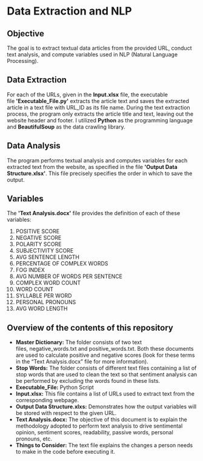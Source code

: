 # Data Extraction and NLP

## Objective
The goal is to extract textual data articles from the provided URL, conduct text analysis, and compute variables used in NLP (Natural Language Processing).

## Data Extraction
For each of the URLs, given in the **Input.xlsx** file, the executable file **'Executable_File.py'** extracts the article text and saves the extracted article in a text file with URL_ID as its file name. During the text extraction process, the program only extracts the article title and text, leaving out the website header and footer. I utilized **Python** as the programming language and **BeautifulSoup** as the data crawling library.

## Data Analysis
The program performs textual analysis and computes variables for each extracted text from the website, as specified in the file **'Output Data Structure.xlsx'**. This file precisely specifies the order in which to save the output.

## Variables
The **'Text Analysis.docx'** file provides the definition of each of these variables:
1. POSITIVE SCORE
2. NEGATIVE SCORE
3. POLARITY SCORE
4. SUBJECTIVITY SCORE
5. AVG SENTENCE LENGTH
6. PERCENTAGE OF COMPLEX WORDS
7. FOG INDEX
8. AVG NUMBER OF WORDS PER SENTENCE
9. COMPLEX WORD COUNT
10. WORD COUNT
11. SYLLABLE PER WORD
12. PERSONAL PRONOUNS
13. AVG WORD LENGTH

## Overview of the contents of this repository

- **Master Dictionary:** The folder consists of two text files, negative_words.txt and positive_words.txt. Both these documents are used to calculate positive and negative scores (look for these terms in the “Text Analysis.docx” file for more information).
- **Stop Words:** The folder consists of different text files containing a list of stop words that are used to clean the text so that sentiment analysis can be performed by excluding the words found in these lists.
- **Executable_File:** Python Script
- **Input.xlsx:** This file contains a list of URLs used to extract text from the corresponding webpage.
- **Output Data Structure.xlxs:** Demonstrates how the output variables will be stored with respect to the given URL.
- **Text Analysis.docx:** The objective of this document is to explain the methodology adopted to perform text analysis to drive sentimental opinion, sentiment scores, readability, passive words, personal pronouns, etc.
- **Things to Consider:** The text file explains the changes a person needs to make in the code before executing it.





